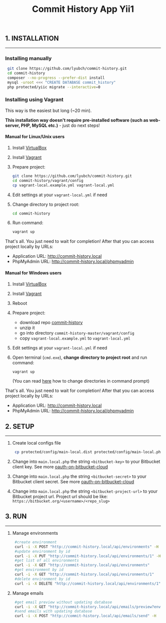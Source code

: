 <p align="center">
    <h1 align="center">Commit History App Yii1</h1>
    <br>
</p>

## 1. INSTALLATION
-------------------

### Installing manually

   ```bash
    git clone https://github.com/lyubch/commit-history.git
    cd commit-history
    composer --no-progress --prefer-dist install
    mysql -uroot <<< "CREATE DATABASE commit_history"
    php protected/yiic migrate --interactive=0
   ```

### Installing using Vagrant

This way is the easiest but long (~20 min).

**This installation way doesn't require pre-installed software (such as web-server, PHP, MySQL etc.)** - just do next steps!

#### Manual for Linux/Unix users

1. Install [VirtualBox](https://www.virtualbox.org/wiki/Downloads)
2. Install [Vagrant](https://www.vagrantup.com/downloads.html)
3. Prepare project:
   
   ```bash
   git clone https://github.com/lyubch/commit-history.git
   cd commit-history/vagrant/config
   cp vagrant-local.example.yml vagrant-local.yml
   ```
   
4. Edit settings at your `vagrant-local.yml` if need
5. Change directory to project root:

   ```bash
   cd commit-history
   ```

5. Run command:

   ```bash
   vagrant up
   ```
   
That's all. You just need to wait for completion! After that you can access project locally by URLs:
* Application URL: http://commit-history.local
* PhpMyAdmin URL: http://commit-history.local/phpmyadmin
   
#### Manual for Windows users

1. Install [VirtualBox](https://www.virtualbox.org/wiki/Downloads)
2. Install [Vagrant](https://www.vagrantup.com/downloads.html)
3. Reboot
4. Prepare project:
   * download repo [commit-history](https://github.com/lyubch/commit-history/archive/master.zip)
   * unzip it
   * go into directory `commit-history-master/vagrant/config`
   * copy `vagrant-local.example.yml` to `vagrant-local.yml`

5. Edit settings at your `vagrant-local.yml` if need

6. Open terminal (`cmd.exe`), **change directory to project root** and run command:

   ```bash
   vagrant up
   ```
   
   (You can read [here](http://www.wikihow.com/Change-Directories-in-Command-Prompt) how to change directories in command prompt) 

That's all. You just need to wait for completion! After that you can access project locally by URLs:
* Application URL: http://commit-history.local
* PhpMyAdmin URL: http://commit-history.local/phpmyadmin

## 2. SETUP
------------

1. Create local configs file
   ```bash
    cp protected/config/main-local.dist protected/config/main-local.php
   ```

2. Change into `main.local.php` the string `<bitbucket-key>` to your Bitbucket client key. See more [oauth-on-bitbucket-cloud](https://confluence.atlassian.com/bitbucket/oauth-on-bitbucket-cloud-238027431.html)
3. Change into `main.local.php` the string `<bitbucket-secret>` to your Bitbucket client secret. See more [oauth-on-bitbucket-cloud](https://confluence.atlassian.com/bitbucket/oauth-on-bitbucket-cloud-238027431.html)
4. Change into `main.local.php` the string `<bitbucket-project-url>` to your Bitbucket project url.
Project url should be like: `https://bitbucket.org/<username>/<repo_slug>`

## 3. RUN
------------
1. Manage environments
   ```bash
    #create environment
    curl -i -X POST "http://commit-history.local/api/environments" -H  "accept: application/json" -H  "content-type: application/json" -d "{\"name\": \"production\", \"server_url\": \"http://my-server-url.com\", \"emails\": [\"my-email-1@gmail.com\", \"my-email-2@gmail.com\"]}"
    #update environment by id
    curl -i -X PUT "http://commit-history.local/api/environments/1" -H  "accept: application/json" -H  "content-type: application/json" -d "{\"name\": \"prod\"}"
    #get list of all environments
    curl -i -X GET "http://commit-history.local/api/environments"
    #get environment by id
    curl -i -X GET "http://commit-history.local/api/environments/1"
    #delete environment by id
    curl -i -X DELETE "http://commit-history.local/api/environments/1"
   ```
2. Manage emails
   ```bash
    #get email preview without updating database
    curl -i -X GET "http://commit-history.local/api/emails/preview?env=prod&branch=master"
    #send emails with updating database
    curl -i -X POST "http://commit-history.local/api/emails/send" -H  "accept: application/json" -H  "content-type: application/json" -d "{\"env\": \"prod\", \"branch\": \"master\"}"
   ```
